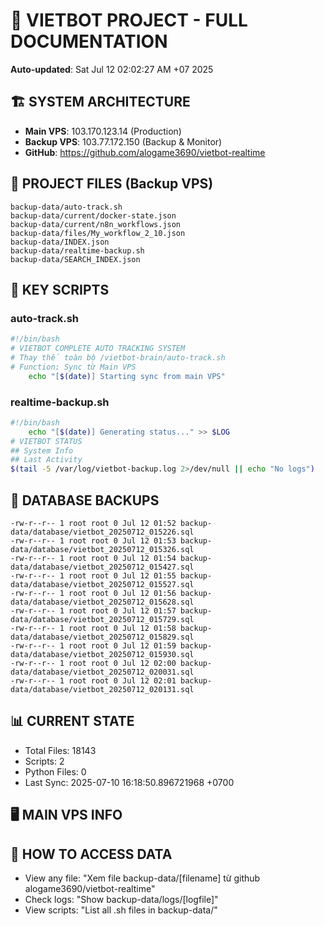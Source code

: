 # 🤖 VIETBOT PROJECT - FULL DOCUMENTATION
**Auto-updated**: Sat Jul 12 02:02:27 AM +07 2025

## 🏗️ SYSTEM ARCHITECTURE
- **Main VPS**: 103.170.123.14 (Production)
- **Backup VPS**: 103.77.172.150 (Backup & Monitor)
- **GitHub**: https://github.com/alogame3690/vietbot-realtime

## 📁 PROJECT FILES (Backup VPS)
```
backup-data/auto-track.sh
backup-data/current/docker-state.json
backup-data/current/n8n_workflows.json
backup-data/files/My_workflow_2_10.json
backup-data/INDEX.json
backup-data/realtime-backup.sh
backup-data/SEARCH_INDEX.json
```

## 🔧 KEY SCRIPTS
### auto-track.sh
```bash
#!/bin/bash
# VIETBOT COMPLETE AUTO TRACKING SYSTEM
# Thay thế toàn bộ /vietbot-brain/auto-track.sh
# Function: Sync từ Main VPS
    echo "[$(date)] Starting sync from main VPS"
```
### realtime-backup.sh
```bash
#!/bin/bash
    echo "[$(date)] Generating status..." >> $LOG
# VIETBOT STATUS
## System Info
## Last Activity
$(tail -5 /var/log/vietbot-backup.log 2>/dev/null || echo "No logs")
```

## 💾 DATABASE BACKUPS
```
-rw-r--r-- 1 root root 0 Jul 12 01:52 backup-data/database/vietbot_20250712_015226.sql
-rw-r--r-- 1 root root 0 Jul 12 01:53 backup-data/database/vietbot_20250712_015326.sql
-rw-r--r-- 1 root root 0 Jul 12 01:54 backup-data/database/vietbot_20250712_015427.sql
-rw-r--r-- 1 root root 0 Jul 12 01:55 backup-data/database/vietbot_20250712_015527.sql
-rw-r--r-- 1 root root 0 Jul 12 01:56 backup-data/database/vietbot_20250712_015628.sql
-rw-r--r-- 1 root root 0 Jul 12 01:57 backup-data/database/vietbot_20250712_015729.sql
-rw-r--r-- 1 root root 0 Jul 12 01:58 backup-data/database/vietbot_20250712_015829.sql
-rw-r--r-- 1 root root 0 Jul 12 01:59 backup-data/database/vietbot_20250712_015930.sql
-rw-r--r-- 1 root root 0 Jul 12 02:00 backup-data/database/vietbot_20250712_020031.sql
-rw-r--r-- 1 root root 0 Jul 12 02:01 backup-data/database/vietbot_20250712_020131.sql
```

## 📊 CURRENT STATE
- Total Files: 18143
- Scripts: 2
- Python Files: 0
- Last Sync: 2025-07-10 16:18:50.896721968 +0700

## 🖥️ MAIN VPS INFO


## 🚨 HOW TO ACCESS DATA
- View any file: "Xem file backup-data/[filename] từ github alogame3690/vietbot-realtime"
- Check logs: "Show backup-data/logs/[logfile]"
- View scripts: "List all .sh files in backup-data/"
